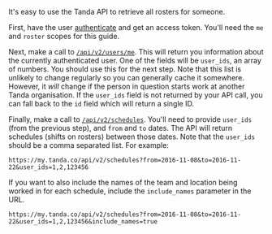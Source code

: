 It's easy to use the Tanda API to retrieve all rosters for someone.

First, have the user [authenticate](https://github.com/TandaHQ/api-v2-code-samples/tree/master/user_guides/getting_started) and get an access token. You'll need the `me` and `roster` scopes for this guide.

Next, make a call to [`/api/v2/users/me`](https://my.tanda.co/api/v2/documentation#general-current-user-get). This will return you information about the currently authenticated user. One of the fields will be `user_ids`, an array of numbers. You should use this for the next step. Note that this list is unlikely to change regularly so you can generally cache it somewhere. However, it *will* change if the person in question starts work at another Tanda organisation. If the `user_ids` field is not returned by your API call, you can fall back to the `id` field which will return a single ID.

Finally, make a call to [`/api/v2/schedules`](https://my.tanda.co/api/v2/documentation#schedules-schedules-get-1). You'll need to provide `user_ids` (from the previous step), and `from` and `to` dates. The API will return schedules (shifts on rosters) between those dates. Note that the `user_ids` should be a comma separated list. For example:

```
https://my.tanda.co/api/v2/schedules?from=2016-11-08&to=2016-11-22&user_ids=1,2,123456
```

If you want to also include the names of the team and location being worked in for each schedule, include the `include_names` parameter in the URL.

```
https://my.tanda.co/api/v2/schedules?from=2016-11-08&to=2016-11-22&user_ids=1,2,123456&include_names=true
```
